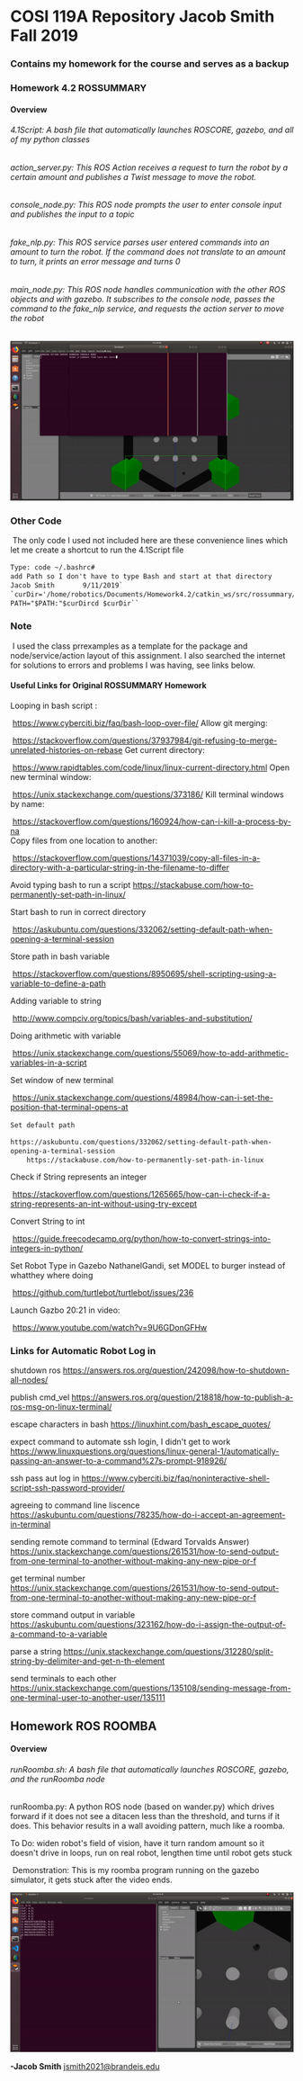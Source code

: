 
# COSI 119A Repository Jacob Smith Fall 2019

### Contains my homework for the course and serves as a backup

### Homework 4.2 ROSSUMMARY

#### 	**Overview**

###### 		4.1Script: A bash file that automatically launches ROSCORE, gazebo, and all of my python classes

###### 		action_server.py: This ROS Action receives a request to turn the robot by a certain amount and 	 				publishes a Twist message to move the robot.

###### 		console_node.py: This ROS node prompts the user to enter console input and publishes the 			input to a topic

###### 		fake_nlp.py: This ROS service parses user entered commands into an amount to turn the robot. 				If the command does not translate to an amount to turn, it prints an error message and 					turns 0

###### 		main_node.py: This ROS node handles communication with the other ROS objects and with 					gazebo. It subscribes to the console node, passes the command to the fake_nlp service, 					and requests the action server to move the robot

![Demonstration of ROS objects](demo.gif)

### Other Code

​	The only code I used not included here are these convenience lines which let me create a shortcut to run 	the 4.1Script file

	Type: code ~/.bashrc#	
	add Path so I don't have to type Bash and start at that directory Jacob Smith 		9/11/2019`
	`curDir='/home/robotics/Documents/Homework4.2/catkin_ws/src/rossummary/scripts'export PATH="$PATH:"$curDircd $curDir``
### Note

​		I used the class prrexamples as a template for the package and node/service/action layout of this 			assignment. I also searched the internet for solutions to errors and problems I was having, see links 			below.

#### Useful Links for Original ROSSUMMARY Homework

Looping in bash script :

​	https://www.cyberciti.biz/faq/bash-loop-over-file/ 
Allow git merging: 

​	https://stackoverflow.com/questions/37937984/git-refusing-to-merge-unrelated-histories-on-rebase 
Get current directory: 

​	https://www.rapidtables.com/code/linux/linux-current-directory.html
Open new terminal window:

​	https://unix.stackexchange.com/questions/373186/ 
Kill terminal windows by name:

​	 https://stackoverflow.com/questions/160924/how-can-i-kill-a-process-by-na	 
Copy files from one location to another:

​	https://stackoverflow.com/questions/14371039/copy-all-files-in-a-directory-with-a-particular-string-in-the-filename-to-differ

 Avoid typing bash to run a script
 	https://stackabuse.com/how-to-permanently-set-path-in-linux/

Start bash to run in correct directory

​	https://askubuntu.com/questions/332062/setting-default-path-when-opening-a-terminal-session

Store path in bash variable

​	https://stackoverflow.com/questions/8950695/shell-scripting-using-a-variable-to-define-a-path

Adding variable to string

​	http://www.compciv.org/topics/bash/variables-and-substitution/

Doing arithmetic with variable

​	https://unix.stackexchange.com/questions/55069/how-to-add-arithmetic-variables-in-a-script

Set window of new terminal

​	https://unix.stackexchange.com/questions/48984/how-can-i-set-the-position-that-terminal-opens-at

`Set default path`

	https://askubuntu.com/questions/332062/setting-default-path-when-opening-a-terminal-session
	 	https://stackabuse.com/how-to-permanently-set-path-in-linux

Check if String represents an integer

​	https://stackoverflow.com/questions/1265665/how-can-i-check-if-a-string-represents-an-int-without-using-try-except

Convert String to int

​	https://guide.freecodecamp.org/python/how-to-convert-strings-into-integers-in-python/

Set Robot Type in Gazebo NathanelGandi, set MODEL to burger instead of whatthey where doing

​	https://github.com/turtlebot/turtlebot/issues/236

Launch Gazbo 20:21 in video:

​	https://www.youtube.com/watch?v=9U6GDonGFHw

### Links for Automatic Robot Log in

shutdown ros https://answers.ros.org/question/242098/how-to-shutdown-all-nodes/

publish cmd_vel https://answers.ros.org/question/218818/how-to-publish-a-ros-msg-on-linux-terminal/

escape characters in bash https://linuxhint.com/bash_escape_quotes/

expect command to automate ssh login, I didn't get to work https://www.linuxquestions.org/questions/linux-general-1/automatically-passing-an-answer-to-a-command%27s-prompt-918926/

ssh pass aut log in https://www.cyberciti.biz/faq/noninteractive-shell-script-ssh-password-provider/

agreeing to command line liscence https://askubuntu.com/questions/78235/how-do-i-accept-an-agreement-in-terminal

sending remote command to terminal (Edward Torvalds Answer) https://unix.stackexchange.com/questions/261531/how-to-send-output-from-one-terminal-to-another-without-making-any-new-pipe-or-f

get terminal number https://unix.stackexchange.com/questions/261531/how-to-send-output-from-one-terminal-to-another-without-making-any-new-pipe-or-f

store command output in variable https://askubuntu.com/questions/323162/how-do-i-assign-the-output-of-a-command-to-a-variable

parse a string https://unix.stackexchange.com/questions/312280/split-string-by-delimiter-and-get-n-th-element

send terminals to each other https://unix.stackexchange.com/questions/135108/sending-message-from-one-terminal-user-to-another-user/135111



## Homework ROS ROOMBA

#### **Overview**

###### runRoomba.sh: A bash file that automatically launches ROSCORE, gazebo, and the runRoomba node

runRoomba.py: A python ROS node (based on wander.py) which drives forward if it does not see a ditacen less than the threshold, and turns if it does. This behavior results in a wall avoiding pattern, much like a roomba.

To Do: widen robot's field of vision, have it turn random amount so it doesn't drive in loops, run on real robot, lengthen time until robot gets stuck

​	Demonstration: This is my roomba program running on the gazebo simulator, it gets stuck after the video 	ends.

![Demonstration of my Roomba example](roombaDemo.gif)



**-Jacob Smith** jsmith2021@brandeis.edu